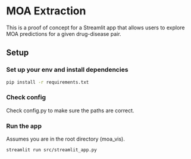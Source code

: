 # MOA Extraction

This is a proof of concept for a Streamlit app that allows users to explore 
MOA predictions for a given drug-disease pair.

## Setup

### Set up your env and install dependencies
```bash
pip install -r requirements.txt
```

### Check config
Check config.py to make sure the paths are correct.

### Run the app
Assumes you are in the root directory (moa_vis).
```bash
streamlit run src/streamlit_app.py
```